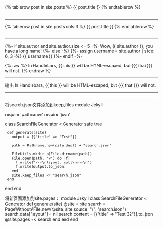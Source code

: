 ---
---
<table>
    {% tablerow post in site.posts %}
      {{ post.title }}
    {% endtablerow %}
</table>
<hr>
<table>
    {% tablerow post in site.posts cols:3 %}
    {{ post.title }}
    {% endtablerow %}
</table>
<hr>
{%- if site.author and site.author.size <= 5 -%}
  Wow, {{ site.author }}, you have a long name!
{%- else -%}
  {%- assign username = site.author | slice: 6, 3 -%}
  {{ username }}
{%- endif -%}

{% raw %}
  In Handlebars, {{ this }} will be HTML-escaped, but
  {{{ that }}} will not.
{% endraw %}
<hr>
输出
In Handlebars, {{ this }} will be HTML-escaped, but {{{ that }}} will not.
<hr>
<hr>




将search.json文件添加到keep_files
module Jekyll

  require 'pathname'
  require 'json'

  class SearchFileGenerator < Generator
     safe true

     def generate(site)
       output = [{"title" => "Test"}]

       path = Pathname.new(site.dest) + "search.json"

       FileUtils.mkdir_p(File.dirname(path))
       File.open(path, 'w') do |f|
         f.write("---\nlayout: null\n---\n")
         f.write(output.to_json)
       end
       site.keep_files << "search.json"
     end
   end
end

将新页面添加到site.pages：
module Jekyll
  class SearchFileGenerator < Generator
    def generate(site)
      @site  = site
      search = PageWithoutAFile.new(@site, site.source, "/", "search.json")
      search.data["layout"] = nil
      search.content = [{"title" => "Test 32"}].to_json
      @site.pages << search
    end
  end
end
